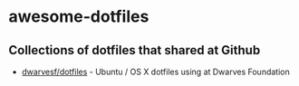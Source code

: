 # awesome-dotfiles

## Collections of dotfiles that shared at Github

- [dwarvesf/dotfiles](https://github.com/dwarvesf/dotfiles) - Ubuntu / OS X dotfiles using at Dwarves Foundation
